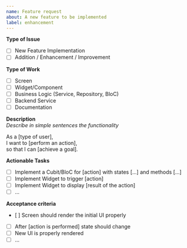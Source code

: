 ```yaml
---
name: Feature request
about: A new feature to be implemented
label: enhancement
---
```


**Type of Issue**  
- [ ] New Feature Implementation
- [ ] Addition / Enhancement / Improvement

**Type of Work**  
- [ ] Screen  
- [ ] Widget/Component  
- [ ] Business Logic (Service, Repository, BloC)  
- [ ] Backend Service
- [ ] Documentation

**Description**  
*Describe in simple sentences the functionality*  

As a [type of user],  
I want to [perform an action],  
so that I can [achieve a goal].  

**Actionable Tasks**  
- [ ] Implement a Cubit/BloC for [action] with states [...] and methods [...]  
- [ ] Implement Widget to trigger [action]  
- [ ] Implement Widget to display [result of the action]  
- [ ] ...

**Acceptance criteria**  
- [ ] Screen should render the initial UI properly  
- [ ] After [action is performed] state should change  
- [ ] New UI is properly rendered  
- [ ] ...
